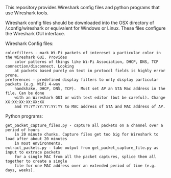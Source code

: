 This repository provides Wireshark config files and python programs that use Wireshark tools.

Wireshark config files should be downloaded into the OSX directory of <HOME>/.config/wireshark or equivalent for Windows or Linux. These files configure the Wireshark GUI interface. 

Wireshark Config files:

    colorfilters - mark Wi-Fi packets of intereset a particular color in the Wireshark GUI. Provides 
        color patterns of things like Wi-Fi Association, DHCP, DNS, TCP connection/disconnect. Looking
        at packets based purely on text in protocol fields is highly error prone.
    preferences - predefined display filters to only display particular packets (e.g. WiFi 4-way 
        handshake, DHCP, DNS, TCP).  Must set AP an STA Mac address in the file. Can be done 
        with an Wireshark GUI or with text editor (but be careful). Change XX:XX:XX:XX:XX:XX 
        and YY:YY:YY:YY:YY:YY to MAC address of STA and MAC address of AP.

Python programs:

    get_packet_capture_files.py - capture all packets on a channel over a period of hours 
        in 20 minute chunks. Capture files get too big for Wireshark to load after about 20 minutes
        in most environments. 
    extract_packets.py - take output from get_packet_capture_file.py as input to extrace packets 
        for a single MAC from all the packet captures, splice them all together to create a single 
        file for one MAC address over an extended period of time (e.g. days, weeks).
